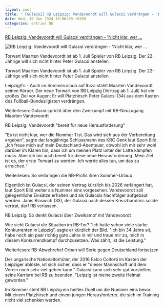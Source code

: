 ```yaml
---
layout: post
title: " [Gulacsi] RB Leipzig: Vandevoordt will Gulacsi verdrängen - 'Nicht klar, wer ..."
date: Wed, 19 Jun 2024 19:00:00 +0200
categories: entries DE
---
```

[RB Leipzig: Vandevoordt will Gulacsi verdrängen - 'Nicht klar, wer ...](https://rblive.de/news/rb-leipzig-vandevoordt-will-gulacsi-verdraengen-nicht-klar-wer-nummer-eins-ist-3866385)

![RB Leipzig: Vandevoordt will Gulacsi verdrängen - 'Nicht klar, wer ...](https://bmg-images.forward-publishing.io/2024/06/19/220ae9d8-0e02-4824-ad10-acc5e5562f66.jpeg?rect=0%2C0%2C3556%2C2000&w=1024)

Torwart Maarten Vandevoordt ist ab 1. Juli Spieler von RB Leipzig. Der 22-Jährige will sich nicht hinter Peter Gulacsi anstellen.

Torwart Maarten Vandevoordt ist ab 1. Juli Spieler von RB Leipzig. Der 22-Jährige will sich nicht hinter Peter Gulacsi anstellen.

Leipzig/fri - Auch im Sommerurlaub auf Ibiza stählt Maarten Vandevoordt seinen Körper. Der neue Torwart von RB Leipzig (Vertrag ab 1. Juli) hat ein großes Ziel vor Augen: Er will Platzhirsch Peter Gulacsi (34) aus dem Kasten des Fußball-Bundesligisten verdrängen.

Weiterlesen: Gulacsi spricht über den Zweikampf mit RB-Neuzugang Maarten Vandevoordt

RB Leipzig: Vandevoordt "bereit für neue Herausforderung"

"Es ist nicht klar, wer die Nummer 1 ist. Das wird sich aus der Vorbereitung ergeben", sagte der langjährige Schlussmann des KRC Genk laut Sport Bild. „Ich freue mich auf mein Deutschland-Abenteuer, obwohl ich mir sehr wohl darüber im Klaren bin, dass ich um meinen Platz unter der Latte kämpfen muss. Aber ich bin auch bereit für diese neue Herausforderung. Mein Ziel ist es, der erste Torwart zu werden. Ich werde alles tun, um das zu erreichen.“

Weiterlesen: So verbringen die RB-Profis ihren Sommer-Urlaub

Eigentlich ist Gulacsi, der seinen Vertrag kürzlich bis 2026 verlängert hat, laut Sport Bild weiter als Nummer eins vorgesehen. Vandevoordt soll gelegentliche Einsätze erhalten und als Gulacsis Nachfolger aufgebaut werden. Janis Blaswich (33), der Gulacsi nach dessen Kreuzbandriss solide vertrat, darf RB verlassen.

RB Leipzig: So denkt Gulacsi über Zweikampf mit Vandevoordt

Wie sieht Gulacsi die Situation im RB-Tor? "Ich hatte schon viele starke Konkurrenten in Leipzig", sagte er kürzlich der Bild. "Ich bin 34 Jahre alt, habe noch ein paar richtig gute Jahre in mir und traue mir zu, mich in diesem Konkurrenzkampf durchzusetzen. Was zählt, ist die Leistung."

Weiterlesen: RB-Abwehrchef Orban will Serie gegen Deutschland fortsetzen

Der ungarische Nationaltorhüter, der 2016 Fabio Coltorti im Kasten der Leipziger ablöste, ist sich sicher, dass er "dieser Mannschaft und dem Verein noch sehr viel geben kann." Gulacsi kann sich sehr gut vorstellen, seine Karriere bei RB zu beenden. "Leipzig ist meine zweite Heimat geworden."

Im Sommer steht RB Leipzig ein heißes Duell um die Nummer eins bevor. Mit einem Platzhirsch und einem jungen Herausforderer, die sich im Training nicht viel schenken werden.

